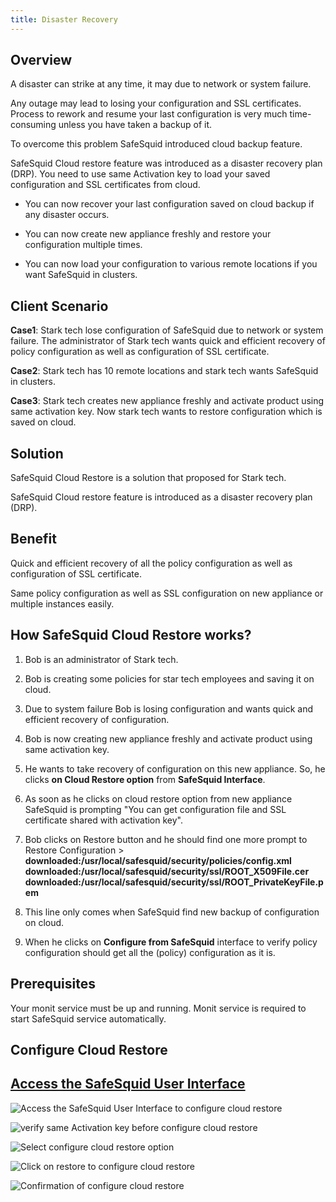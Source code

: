 ```yaml
---
title: Disaster Recovery
---
```

## Overview

A disaster can strike at any time, it may due to network or system failure.

Any outage may lead to losing your configuration and SSL certificates. Process to rework and resume your last configuration is very much time-consuming unless you have taken a backup of it.

To overcome this problem SafeSquid introduced cloud backup feature.

SafeSquid Cloud restore feature was introduced as a disaster recovery plan (DRP). You need to use same Activation key to load your saved configuration and SSL certificates from cloud.

- You can now recover your last configuration saved on cloud backup if any disaster occurs.

- You can now create new appliance freshly and restore your configuration multiple times.

- You can now load your configuration to various remote locations if you want SafeSquid in clusters.

## Client Scenario

**Case1**: Stark tech lose configuration of SafeSquid due to network or system failure. The administrator of Stark tech wants quick and efficient recovery of policy configuration as well as configuration of SSL certificate.

**Case2**: Stark tech has 10 remote locations and stark tech wants SafeSquid in clusters.

**Case3**: Stark tech creates new appliance freshly and activate product using same activation key. Now stark tech wants to restore configuration which is saved on cloud.

## Solution

SafeSquid Cloud Restore is a solution that proposed for Stark tech.

SafeSquid Cloud restore feature is introduced as a disaster recovery plan (DRP).

## Benefit

Quick and efficient recovery of all the policy configuration as well as configuration of SSL certificate.

Same policy configuration as well as SSL configuration on new appliance or multiple instances easily.

## How SafeSquid Cloud Restore works?

1.  Bob is an administrator of Stark tech.

2.  Bob is creating some policies for star tech employees and saving it on cloud.

3.  Due to system failure Bob is losing configuration and wants quick and efficient recovery of configuration.

4.  Bob is now creating new appliance freshly and activate product using same activation key.

5.  He wants to take recovery of configuration on this new appliance. So, he clicks **on Cloud Restore option** from **SafeSquid Interface**.

6.  As soon as he clicks on cloud restore option from new appliance SafeSquid is prompting "You can get configuration file and SSL certificate shared with activation key".

7.  Bob clicks on Restore button and he should find one more prompt to Restore Configuration > **downloaded:/usr/local/safesquid/security/policies/config.xml downloaded:/usr/local/safesquid/security/ssl/ROOT_X509File.cer downloaded:/usr/local/safesquid/security/ssl/ROOT_PrivateKeyFile.pem**

8.  This line only comes when SafeSquid find new backup of configuration on cloud.

9.  When he clicks on **Configure from SafeSquid** interface to verify policy configuration should get all the (policy) configuration as it is.

## Prerequisites

Your monit service must be up and running. Monit service is required to start SafeSquid service automatically.

## Configure Cloud Restore

## [Access the SafeSquid User Interface](https://help.safesquid.com/portal/en/kb/articles/access-the-safesquid-user-interface)

![Access the SafeSquid User Interface to configure cloud restore](/img/How_To/Setup_Cloud_Restore/image1.webp)

![verify same Activation key before configure cloud restore ](/img/How_To/Setup_Cloud_Restore/image2.webp)

![Select configure cloud restore option](/img/How_To/Setup_Cloud_Restore/image3.webp)

![Click on restore to configure cloud restore](/img/How_To/Setup_Cloud_Restore/image4.webp)

![Confirmation of configure cloud restore](/img/How_To/Setup_Cloud_Restore/image5.webp)
